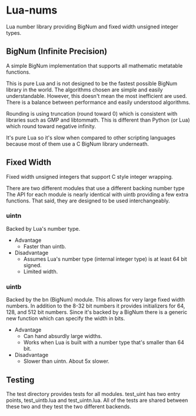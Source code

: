 Lua-nums
========

Lua number library providing BigNum and fixed width unsigned integer types.

BigNum (Infinite Precision)
---------------------------

A simple BigNum implementation that supports all mathematic metatable
functions.

This is pure Lua and is not designed to be the fastest possible BigNum library
in the world. The algorithms chosen are simple and easily understandable.
However, this doesn't mean the most inefficient are used. There is a balance
between performance and easily understood algorithms.

Rounding is using truncation (round toward 0) which is consistent with
libraries such as GMP and libtommath. This is different than Python (or Lua)
which round toward negative infinity.

It's pure Lua so it's slow when compared to other scripting
languages because most of them use a C BigNum library underneath.

Fixed Width
-----------

Fixed width unsigned integers that support C style integer wrapping.

There are two different modules that use a different backing number type The
API for each module is nearly identical with uintb providing a few extra
functions. That said, they are designed to be used interchangeably.

### uintn

Backed by Lua's number type.

- Advantage
  - Faster than uintb.
- Disadvantage
  - Assumes Lua's number type (internal integer type) is at least 64 bit
    signed.
  - Limited width.

### uintb

Backed by the bn (BigNum) module. This allows for very large fixed width
numbers. In addition to the 8-32 bit numbers it provides initializers for 64,
128, and 512 bit numbers. Since it's backed by a BigNum there is a generic
new function which can specify the width in bits.

- Advantage
  - Can hand absurdly large widths.
  - Works when Lua is built with a number type that's smaller than 64 bit. 
- Disadvantage
  - Slower than uintn. About 5x slower.

Testing
-------

The test directory provides tests for all modules. test_uint has two entry
points, test_uintb.lua and test_uintn.lua. All of the tests are shared
between these two and they test the two different backends.


